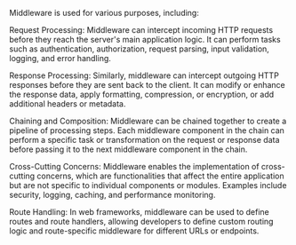 Middleware is used for various purposes, including:

Request Processing: Middleware can intercept incoming HTTP requests before they reach the server's main application logic. It can perform tasks such as authentication, authorization, request parsing, input validation, logging, and error handling.

Response Processing: Similarly, middleware can intercept outgoing HTTP responses before they are sent back to the client. It can modify or enhance the response data, apply formatting, compression, or encryption, or add additional headers or metadata.

Chaining and Composition: Middleware can be chained together to create a pipeline of processing steps. Each middleware component in the chain can perform a specific task or transformation on the request or response data before passing it to the next middleware component in the chain.

Cross-Cutting Concerns: Middleware enables the implementation of cross-cutting concerns, which are functionalities that affect the entire application but are not specific to individual components or modules. Examples include security, logging, caching, and performance monitoring.

Route Handling: In web frameworks, middleware can be used to define routes and route handlers, allowing developers to define custom routing logic and route-specific middleware for different URLs or endpoints.
